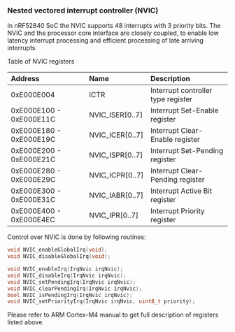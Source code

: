 ### Nested vectored interrupt controller (NVIC)
In nRF52840 SoC the NVIC supports 48 interrupts with 3 priority bits.
The NVIC and the processor core interface are closely coupled, to enable low
latency interrupt processing and efficient processing of late arriving interrupts.

Table of NVIC registers

|Address                |Name            |Description                       |
|:----------------------|:---------------|:---------------------------------|
|0xE000E004             |ICTR            |Interrupt controller type register|
|0xE000E100 - 0xE000E11C|NVIC\_ISER[0..7]|Interrupt Set-Enable register     |
|0xE000E180 - 0xE000E19C|NVIC\_ICER[0..7]|Interrupt Clear-Enable register   |
|0xE000E200 - 0xE000E21C|NVIC\_ISPR[0..7]|Interrupt Set-Pending register    |
|0xE000E280 - 0xE000E29C|NVIC\_ICPR[0..7]|Interrupt Clear-Pending register  |
|0xE000E300 - 0xE000E31C|NVIC\_IABR[0..7]|Interrupt Active Bit register     |
|0xE000E400 - 0xE000E4EC|NVIC\_IPR[0..7] |Interrupt Priority register       |

Control over NVIC is done by following routines:
```c
void NVIC_enableGlobalIrq(void);
void NVIC_disableGlobalIrq(void);

void NVIC_enableIrq(IrqNvic irqNvic);
void NVIC_disableIrq(IrqNvic irqNvic);
void NVIC_setPendingIrq(IrqNvic irqNvic);
void NVIC_clearPendingIrq(IrqNvic irqNvic);
bool NVIC_isPendingIrq(IrqNvic irqNvic);
void NVIC_setPriorityIrq(IrqNvic irqNvic, uint8_t priority);
```
Please refer to ARM Cortex-M4 manual to get full description of registers
listed above.
